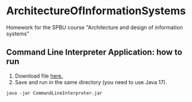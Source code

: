 # ArchitectureOfInformationSystems
Homework for the SPBU course "Architecture and design of information systems"

## Command Line Interpreter Application: how to run

1. Download file <a href="https://drive.google.com/file/d/1u8M948MkN889TxKTsQtMPYutJfcoZYWZ/view?usp=sharing" target="_blank">here.</a>
2. Save and run in the same directory (you need to use Java 17).
```
java -jar CommandLineInterpreter.jar 
```
